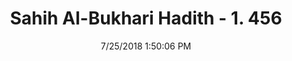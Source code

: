 ---
title        : "Sahih Al-Bukhari Hadith - 1. 456"
date         : 7/25/2018 1:50:06 PM
draft        : false
type         : "hadith"
layout       : "hadith"
BookCode     : "SHB"
VolumeNumber : "1"
HadithNumber : "456"
categories  :  ["Prayer-The doors and locks of the Ka'ba and mosque"]
tags  :  ["Ibn Abbas"]
---